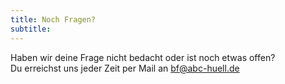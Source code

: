 ```yaml
---
title: Noch Fragen?
subtitle:
---
```

Haben wir deine Frage nicht bedacht oder ist noch etwas offen?\
Du erreichst uns jeder Zeit per Mail an bf@abc-huell.de
